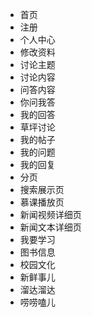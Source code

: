 - 首页
- 注册
- 个人中心
- 修改资料
- 讨论主题
- 讨论内容
- 问答内容
- 你问我答
- 我的回答
- 草坪讨论
- 我的帖子
- 我的问题
- 我的回复
- 分页
- 搜索展示页
- 慕课播放页
- 新闻视频详细页
- 新闻文本详细页
- 我要学习
- 图书信息
- 校园文化
- 新鲜事儿
- 溜达溜达
- 唠唠嗑儿